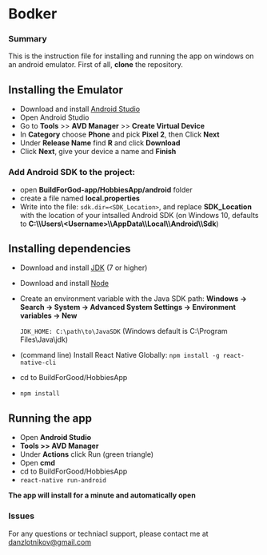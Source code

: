 # Bodker
### Summary
This is the instruction file for installing and running the app on windows on an android emulator.
First of all, **clone** the repository.

## Installing the Emulator
- Download and install [Android Studio]
- Open Android Studio
- Go to **Tools** >> **AVD Manager** >> **Create Virtual Device**
- In **Category** choose **Phone** and pick **Pixel 2**, then Click **Next**
- Under **Release Name** find **R** and click **Download**
- Click **Next**, give your device a name and **Finish**
### Add Android SDK to the project:
- open **BuildForGod-app/HobbiesApp/android** folder
- create a file named **local.properties**
- Write into the file:
 `sdk.dir=<SDK_Location>`, and replace **SDK_Location** with the location of your intsalled Android SDK (on Windows 10, defaults to **C:\\\Users\\\<Username>\\\AppData\\\Local\\\Android\\\Sdk**)

## Installing dependencies
- Download and install [JDK] (7 or higher)
- Download and install [Node]
- Create an environment variable with the Java SDK path: 
**Windows → Search → System → Advanced System Settings → Environment variables → New**

   `JDK_HOME: C:\path\to\JavaSDK` (Windows default is C:\Program Files\Java\jdk)
- (command line) Install React Native Globally:
    `npm install -g react-native-cli`
- cd to BuildForGood/HobbiesApp
- `npm install` 


## Running the app
- Open **Android Studio** 
- **Tools >> AVD Manager**
- Under **Actions** click Run (green triangle)
- Open **cmd**
- cd to BuildForGood/HobbiesApp
- `react-native run-android`

**The app will install for a minute and automatically open**

### Issues
For any questions or techniacl support, please contact me at danzlotnikov@gmail.com






   [Android Studio]: <https://developer.android.com/studio?gclid=Cj0KCQiAkuP9BRCkARIsAKGLE8Ue-x76LixUElT7SgUXdCiHXj17yEUULvx7qsZkHPM8he-Z4vOz0NQaAlspEALw_wcB&gclsrc=aw.ds>
   [JDK]: <https://www.oracle.com/java/technologies/javase-downloads.html>
   [Node]: <https://nodejs.org/en/>
